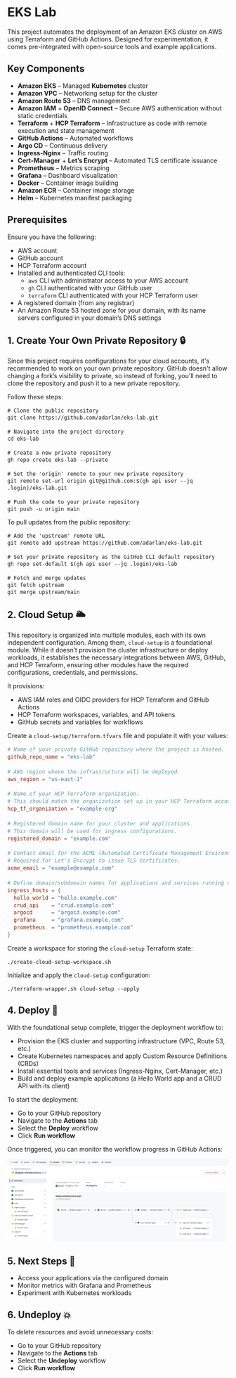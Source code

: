 # EKS Lab

This project automates the deployment of an Amazon EKS cluster on AWS using Terraform and GitHub Actions. Designed for experimentation, it comes pre-integrated with open-source tools and example applications.

## Key Components

- __Amazon EKS__ – Managed __Kubernetes__ cluster
- __Amazon VPC__ – Networking setup for the cluster
- __Amazon Route 53__ – DNS management
- __Amazon IAM__ + __OpenID Connect__ – Secure AWS authentication without static credentials
- __Terraform__ + __HCP Terraform__ – Infrastructure as code with remote execution and state management
- __GitHub Actions__ – Automated workflows
- __Argo CD__ – Continuous delivery
- __Ingress-Nginx__ – Traffic routing
- __Cert-Manager__ + __Let’s Encrypt__ – Automated TLS certificate issuance
- __Prometheus__ – Metrics scraping
- __Grafana__ – Dashboard visualization
- __Docker__ – Container image building
- __Amazon ECR__ – Container image storage
- __Helm__ – Kubernetes manifest packaging

## Prerequisites

Ensure you have the following:

- AWS account
- GitHub account
- HCP Terraform account
- Installed and authenticated CLI tools:
  - `aws` CLI with administrator access to your AWS account
  - `gh` CLI authenticated with your GitHub user
  - `terraform` CLI authenticated with your HCP Terraform user
- A registered domain (from any registrar)
- An Amazon Route 53 hosted zone for your domain, with its name servers configured in your domain’s DNS settings

## 1. Create Your Own Private Repository 🔒

Since this project requires configurations for your cloud accounts, it's recommended to work on your own private repository. GitHub doesn't allow changing a fork’s visibility to private, so instead of forking, you'll need to clone the repository and push it to a new private repository.

Follow these steps:

```shell
# Clone the public repository
git clone https://github.com/adarlan/eks-lab.git

# Navigate into the project directory
cd eks-lab

# Create a new private repository
gh repo create eks-lab --private

# Set the 'origin' remote to your new private repository
git remote set-url origin git@github.com:$(gh api user --jq .login)/eks-lab.git

# Push the code to your private repository
git push -u origin main
```

To pull updates from the public repository:

```shell
# Add the 'upstream' remote URL
git remote add upstream https://github.com/adarlan/eks-lab.git

# Set your private repository as the GitHub CLI default repository
gh repo set-default $(gh api user --jq .login)/eks-lab

# Fetch and merge updates
git fetch upstream
git merge upstream/main
```

## 2. Cloud Setup 🌥️

This repository is organized into multiple modules, each with its own independent configuration. Among them, `cloud-setup` is a foundational module. While it doesn’t provision the cluster infrastructure or deploy workloads, it establishes the necessary integrations between AWS, GitHub, and HCP Terraform, ensuring other modules have the required configurations, credentials, and permissions.

It provisions:

- AWS IAM roles and OIDC providers for HCP Terraform and GitHub Actions
- HCP Terraform workspaces, variables, and API tokens
- GitHub secrets and variables for workflows

Create a `cloud-setup/terraform.tfvars` file and populate it with your values:

```conf
# Name of your private GitHub repository where the project is hosted.
github_repo_name = "eks-lab"

# AWS region where the infrastructure will be deployed.
aws_region = "us-east-1"

# Name of your HCP Terraform organization.
# This should match the organization set up in your HCP Terraform account.
hcp_tf_organization = "example-org"

# Registered domain name for your cluster and applications.
# This domain will be used for ingress configurations.
registered_domain = "example.com"

# Contact email for the ACME (Automated Certificate Management Environment) account.
# Required for Let's Encrypt to issue TLS certificates.
acme_email = "example@example.com"

# Define domain/subdomain names for applications and services running on the cluster.
ingress_hosts = {
  hello_world = "hello.example.com"
  crud_api    = "crud.example.com"
  argocd      = "argocd.example.com"
  grafana     = "grafana.example.com"
  prometheus  = "prometheus.example.com"
}
```

Create a workspace for storing the `cloud-setup` Terraform state:

```shell
./create-cloud-setup-workspace.sh
```

Initialize and apply the `cloud-setup` configuration:

```shell
./terraform-wrapper.sh cloud-setup --apply
```

## 4. Deploy 🚀

With the foundational setup complete, trigger the deployment workflow to:

- Provision the EKS cluster and supporting infrastructure (VPC, Route 53, etc.)
- Create Kubernetes namespaces and apply Custom Resource Definitions (CRDs)
- Install essential tools and services (Ingress-Nginx, Cert-Manager, etc.)
- Build and deploy example applications (a Hello World app and a CRUD API with its client)

To start the deployment:

- Go to your GitHub repository
- Navigate to the __Actions__ tab
- Select the __Deploy__ workflow
- Click __Run workflow__

Once triggered, you can monitor the workflow progress in GitHub Actions:

![Deploy Workflow](./docs/deploy-workflow.png)

## 5. Next Steps 🎯

- Access your applications via the configured domain
- Monitor metrics with Grafana and Prometheus
- Experiment with Kubernetes workloads

## 6. Undeploy 💥

To delete resources and avoid unnecessary costs:

- Go to your GitHub repository
- Navigate to the __Actions__ tab
- Select the __Undeploy__ workflow
- Click __Run workflow__
